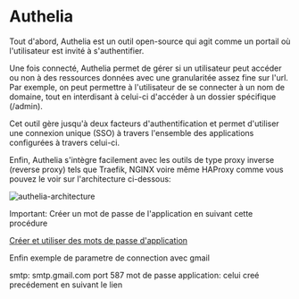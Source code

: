 # Authelia

Tout d'abord, Authelia est un outil open-source qui agit comme un portail où l'utilisateur est invité à s'authentifier.

Une fois connecté, Authelia permet de gérer si un utilisateur peut accéder ou non à des ressources données avec une granularitée assez fine sur l'url. Par exemple, on peut permettre à l'utilisateur de se connecter à un nom de domaine, tout en interdisant à celui-ci d'accéder à un dossier spécifique (/admin).

Cet outil gère jusqu'à deux facteurs d'authentification et permet d'utiliser une connexion unique (SSO) à travers l'ensemble des applications configurées à travers celui-ci.

Enfin, Authelia s'intègre facilement avec les outils de type proxy inverse (reverse proxy) tels que Traefik, NGINX voire même HAProxy comme vous pouvez le voir sur l'architecture ci-dessous:

![authelia-architecture](https://user-images.githubusercontent.com/64525827/105358641-b9125180-5bf6-11eb-929c-4eb7131d5a84.png)


Important: Créer un mot de passe de l'application en suivant cette procédure  

[Créer et utiliser des mots de passe d'application](https://support.google.com/mail/answer/185833?hl=fr)

Enfin exemple de parametre de connection avec gmail

smtp: smtp.gmail.com
port 587
mot de passe application: celui creé precédement en suivant le lien